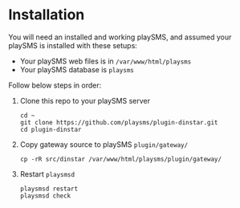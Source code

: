 # Installation

You will need an installed and working playSMS, and assumed your playSMS is installed with these setups:

- Your playSMS web files is in `/var/www/html/playsms`
- Your playSMS database is `playsms`

Follow below steps in order:

1. Clone this repo to your playSMS server

   ```
   cd ~
   git clone https://github.com/playsms/plugin-dinstar.git
   cd plugin-dinstar
   ```

2. Copy gateway source to playSMS `plugin/gateway/`

   ```
   cp -rR src/dinstar /var/www/html/playsms/plugin/gateway/
   ```

3. Restart `playsmsd`

   ```
   playsmsd restart
   playsmsd check
   ```
